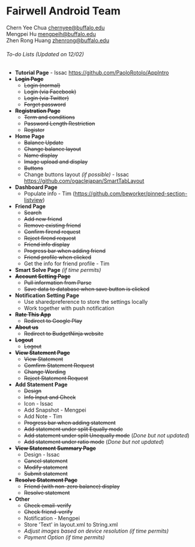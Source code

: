 # Fairwell Android Team

Chern Yee Chua <chernyee@buffalo.edu>
<br>Mengpei Hu <mengpeih@buffalo.edu>
<br>Zhen Rong Huang <zhenrong@buffalo.edu>
<return>
<return>

###### To-do Lists *(Updated on 12/02)*
* **Tutorial Page** - Issac https://github.com/PaoloRotolo/AppIntro
* ~~**Login Page**~~
  * ~~Login (normal)~~
  * ~~Login (via Facebook)~~
  * ~~Login (via Twitter)~~
  * ~~Forget password~~
* ~~**Registration Page**~~
  * ~~Term and conditions~~
  * ~~Password Length Restriction~~
  * ~~Register~~
* **Home Page**
  * ~~Balance Update~~
  * ~~Change balance layout~~
  * ~~Name display~~
  * ~~Image upload and display~~
  * ~~Buttons~~
  * Change buttons layout *(if possible)* - Issac  https://github.com/ogaclejapan/SmartTabLayout
* **Dashboard Page**
  * Populate info - Tim  (https://github.com/beworker/pinned-section-listview)
* **Friend Page**
  * ~~Search~~
  * ~~Add new friend~~
  * ~~Remove existing friend~~
  * ~~Confirm firend request~~
  * ~~Reject firend request~~
  * ~~Friend info display~~
  * ~~Progress bar when adding friend~~
  * ~~Friend profile when clicked~~
  * Get the info for friend profile - Tim
* **Smart Solve Page** *(if time permits)*
* ~~**Account Setting Page**~~
  * ~~Pull information from Parse~~
  * ~~Save data to database when save button is clicked~~
* **Notification Setting Page**
  * Use sharedpreference to store the settings locally
  * Work together with push notification
* ~~**Rate This App**~~
  * ~~Redirect to Google Play~~
* ~~**About us**~~
  * ~~Redirect to BudgetNinja website~~
* ~~**Logout**~~
  * ~~Logout~~
* ~~**View Statement Page**~~
  * ~~View Statement~~
  * ~~Comfirm Statement Request~~
  * ~~Change Wording~~
  * ~~Reject Statement Request~~
* **Add Statement Page**
  * ~~Design~~
  * ~~Info Input and Check~~
  * Icon - Issac
  * Add Snapshot - Mengpei
  * Add Note - Tim
  * ~~Progress bar when adding statement~~
  * ~~Add statement under split Equally mode~~
  * ~~Add statement under split Unequally mode~~ (*Done but not updated*)
  * ~~Add statement under ratio mode~~ (*Done but not updated*)
* ~~**View Statement Summary Page**~~
  * Design - Issac
  * ~~Cancel statement~~
  * ~~Modify statement~~
  * ~~Submit statement~~
* ~~**Resolve Statement Page**~~
  * ~~Friend (with non-zero balance) display~~
  * ~~Resolve statement~~
* **Other**
  * ~~Check email-verify~~
  * ~~Check friend-verify~~
  * Notification - Mengpei
  * Store 'Text' in layout.xml to String.xml
  * *Adjust images based on device resolution (if time permits)*
  * *Payment Option (if time permits)*
